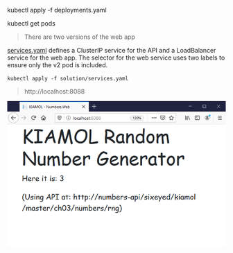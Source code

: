 kubectl apply -f deployments.yaml

kubectl get pods

> There are two versions of the web app

[services.yaml](./solution/services.yaml) defines a ClusterIP service for the API and a LoadBalancer service for the web app. The selector for the web service uses two labels to ensure only the v2 pod is included.

```
kubectl apply -f solution/services.yaml
```

> http://localhost:8088

![](./solution/numbers-web-v2.png)
